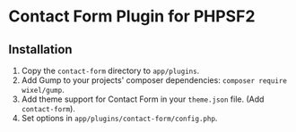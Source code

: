 # Contact Form Plugin for PHPSF2

## Installation
1. Copy the `contact-form` directory to `app/plugins`.
2. Add Gump to your projects' composer dependencies: `composer require wixel/gump`.
3. Add theme support for Contact Form in your `theme.json` file. (Add `contact-form`).
4. Set options in `app/plugins/contact-form/config.php`.
